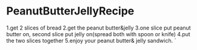 # PeanutButterJellyRecipe

1.get 2 slices of bread
2.get the peanut butter&jelly
3.one slice put peanut butter on, second slice put jelly on(spread both with spoon or knife)
4.put the two slices together
5.enjoy your peanut butter& jelly sandwich. `                                                       
